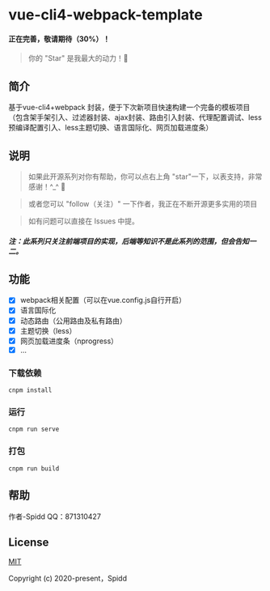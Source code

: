 # vue-cli4-webpack-template
#### 正在完善，敬请期待（30%）！
> 你的 "Star" 是我最大的动力！🌹

## 简介

基于vue-cli4+webpack 封装，便于下次新项目快速构建一个完备的模板项目
（包含架手架引入、过滤器封装、ajax封装、路由引入封装、代理配置调试、less预编译配置引入、less主题切换、语言国际化、网页加载进度条）

## 说明
> 如果此开源系列对你有帮助，你可以点右上角 "star"一下，以表支持，非常感谢！^_^ 🌹

> 或者您可以 "follow（关注）" 一下作者，我正在不断开源更多实用的项目

> 如有问题可以直接在 Issues 中提。

##### 注：此系列只关注前端项目的实现，后端等知识不是此系列的范围，但会告知一二。

## 功能
- [x] webpack相关配置（可以在vue.config.js自行开启）
- [x] 语言国际化
- [x] 动态路由（公用路由及私有路由）
- [x] 主题切换（less）
- [x] 网页加载进度条（nprogress）
- [x] ...

### 下载依赖
```
cnpm install
```
### 运行
```
cnpm run serve
```
### 打包
```
cnpm run build
```

## 帮助

作者-Spidd QQ：871310427

## License

[MIT](https://github.com/getSpidd/vue-cli4-webpack.)

Copyright (c) 2020-present，Spidd
